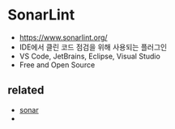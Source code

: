 # SonarLint
* https://www.sonarlint.org/
* IDE에서 클린 코드 점검을 위해 사용되는 플러그인
* VS Code, JetBrains, Eclipse, Visual Studio
* Free and Open Source

## related
* [sonar](/mib/sonar)
*

